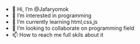 - 👋 Hi, I’m @Jafaryomok
- 👀 I’m interested in programming
- 🌱 I’m currently learning html,css,js
- 💞️ I’m looking to collaborate on programming field 
- 📫 How to reach me full skils about it

<!---
Jafaryomok/Jafaryomok is a ✨ special ✨ repository because its `README.md` (this file) appears on your GitHub profile.
You can click the Preview link to take a look at your changes.
--->
